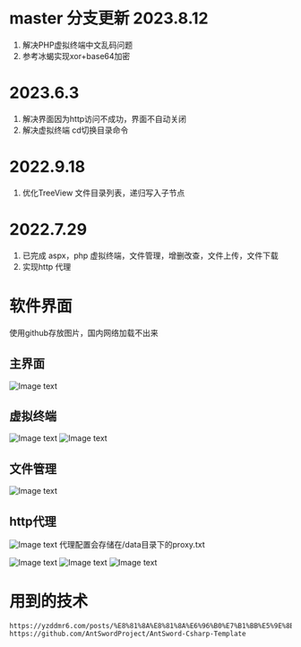 # master 分支更新 2023.8.12 
1. 解决PHP虚拟终端中文乱码问题
2. 参考冰蝎实现xor+base64加密
# 2023.6.3
1. 解决界面因为http访问不成功，界面不自动关闭
2. 解决虚拟终端 cd切换目录命令

# 2022.9.18
1. 优化TreeView 文件目录列表，递归写入子节点

# 2022.7.29 
1. 已完成 aspx，php  虚拟终端，文件管理，增删改查，文件上传，文件下载
2. 实现http 代理

# 软件界面
使用github存放图片，国内网络加载不出来
## 主界面
![Image text](https://mmbiz.qpic.cn/sz_mmbiz_png/vOGOib9z4Wz48ZIDw8AK60UKE9tPtnMkaVu4B56WGUBP5ZV0ib4NmOSx0wqHS2aB5ibr5fvEIYINpB9WqbmWOTtZA/640?wx_fmt=png&wxfrom=5&wx_lazy=1&wx_co=1)

## 虚拟终端
![Image text](https://mmbiz.qpic.cn/sz_mmbiz_png/vOGOib9z4Wz48ZIDw8AK60UKE9tPtnMkaSEjgvskXSTUjTT7O6hdPFHxYueUbSwpz2TicDptd7cAgGOnIyYHOYpg/640?wx_fmt=png&wxfrom=5&wx_lazy=1&wx_co=1)
![Image text](https://mmbiz.qpic.cn/sz_mmbiz_png/vOGOib9z4Wz48ZIDw8AK60UKE9tPtnMka9HaQmVxdMpeLesmEMicqtr4rKOzwpyjIYYicAvGXz1yqjDd9rDdA0h9Q/640?wx_fmt=png&wxfrom=5&wx_lazy=1&wx_co=1)

## 文件管理
![Image text](https://mmbiz.qpic.cn/sz_mmbiz_png/vOGOib9z4Wz48ZIDw8AK60UKE9tPtnMkajibWdOOz5CqtClCQWbADEKIkib62QW6Cq3iaoa2yibZCQOI4ccjAnLWQTQ/640?wx_fmt=png&wxfrom=5&wx_lazy=1&wx_co=1)

## http代理
![Image text](https://mmbiz.qpic.cn/sz_mmbiz_png/vOGOib9z4Wz48ZIDw8AK60UKE9tPtnMkapWsa1ElP4ibBMUYiabIgnl1INOcTzmaDBbPoIwh0SIrPLBkPZhG1GSSQ/640?wx_fmt=png&wxfrom=5&wx_lazy=1&wx_co=1)
代理配置会存储在/data目录下的proxy.txt

![Image text](https://mmbiz.qpic.cn/sz_mmbiz_png/vOGOib9z4Wz48ZIDw8AK60UKE9tPtnMkaJvBNf6AuDDicpLyCYw7kMhRUaeQBCvuaZPIVZhdJCjyBcJic5EvfehaA/640?wx_fmt=png&wxfrom=5&wx_lazy=1&wx_co=1)
![Image text](https://mmbiz.qpic.cn/sz_mmbiz_png/vOGOib9z4Wz48ZIDw8AK60UKE9tPtnMkaLcxmwdf8qtribIzm1Mn3nibjfU57WHCHLhQpYAiaN6XcjB3pUozrDrvBg/640?wx_fmt=png&wxfrom=5&wx_lazy=1&wx_co=1)
![Image text](https://mmbiz.qpic.cn/sz_mmbiz_png/vOGOib9z4Wz48ZIDw8AK60UKE9tPtnMka6PY6SjolhPM661CRCZms4J9exUPsLYzOYjFblFib6SUlVZsAdXib0ibhg/640?wx_fmt=png&wxfrom=5&wx_lazy=1&wx_co=1)

# 用到的技术
```
https://yzddmr6.com/posts/%E8%81%8A%E8%81%8A%E6%96%B0%E7%B1%BB%E5%9E%8BASPXCSharp/
https://github.com/AntSwordProject/AntSword-Csharp-Template
```
